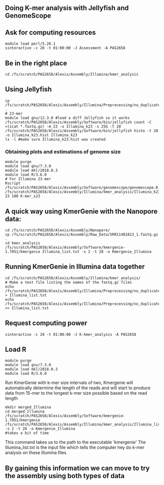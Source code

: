 ## Doing K-mer analysis with Jellyfish and GenomeScope

## Ask for computing resources
```
module load perl/5.26.1
sinteractive -c 28 -t 01:00:00 -J Assessment -A PAS2658
```

## Be in the right place
```
cd /fs/scratch/PAS2658/Alexis/Assembly/Illumina/kmer_analysis
```
## Using Jellyfish
```
cp /fs/scratch/PAS2658/Alexis/Assembly/Illumina/Preprocessing/no_duplicates/*.fastq.gz .
# 23-mer
module load gnu/12.3.0 #load a diff Jellyfish so it works
/fs/scratch/PAS2658/Alexis/Assembly/Software/bin/jellyfish count -C <(zcat *.fastq.gz) -m 23 -o Illumina_k23 -s 25G -t 28
/fs/scratch/PAS2658/Alexis/Assembly/Software/bin/jellyfish histo -t 28 -o Illumina_k23.hist Illumina_k23
ls -l #make sure Illumina_k23.hist was created
```
### Obtaining plots and estimations of genome size
```
module purge
module load gnu/7.3.0
module load mkl/2018.0.3
module load R/3.6.0
# For Illumina 23-mer
Rscript /fs/scratch/PAS2658/Alexis/Assembly/Software/genomescope/genomescope.R  /fs/scratch/PAS2658/Alexis/Assembly/Illumina/kmer_analysis/Illumina_k23.hist 23 100 K-mer_s23
```
## A quick way using KmerGenie with the Nanopore data:
```
cd /fs/scratch/PAS2658/Alexis/Assembly/Nanopore/
cp /fs/scratch/PAS2658/Alexis/Assembly/Raw_Data/SRR11481813_1.fastq.gz .
cd kmer_analysis
/fs/scratch/PAS2658/Alexis/Assembly/Software/kmergenie-1.7051/kmergenie Illumina_list.txt -s 2 -t 28 -o Kmergenie_Illumina

```
## Running KmerGenie in Illumina data together
```
cd /fs/scratch/PAS2658/Alexis/Assembly/Illumina/kmer_analysis/ 
# Make a text file listing the names of the fastq.gz files
echo /fs/scratch/PAS2658/Alexis/Assembly/Illumina/Preprocessing/no_duplicates/SRR2188474_1_clean_nodup.fastq.gz > Illumina_list.txt
echo /fs/scratch/PAS2658/Alexis/Assembly/Illumina/Preprocessing/no_duplicates/SRR2188474_2_clean_nodup.fastq.gz >> Illumina_list.txt
```
## Request computing power
```
sinteractive -c 28 -t 01:00:00 -J K-kmer_analysis -A PAS2658
```
## Load R
```
module purge
module load gnu/7.3.0
module load mkl/2018.0.3
module load R/3.6.0
```
Run KmerGenie with k-mer size intervals of two, Kmergenie will automatically determine the length of the reads and will start to produce data from 15-mer to the longest k-mer size possible based on the read length
```
mkdir merged_Illumina
cd merged_Illumina
/fs/scratch/PAS2658/Alexis/Assembly/Software/kmergenie-1.7051/kmergenie /fs/scratch/PAS2658/Alexis/Assembly/Illumina/kmer_analysis/Illumina_list.txt -s 2 -t 28 -o Kmergenie_Illumina
#takes a bit of time
```
This command takes us to the path to the executable 'kmergenie'
The Illumina_list.txt is the input file which tells the computer hey do k-mer analysis on these Illumina files

## By gaining this information we can move to try the assembly using both types of data
